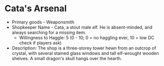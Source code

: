 # Cata's Arsenal

- Primary goods - Weaponsmith
- Shopkeeper Name - Cata, a stout male elf. He is absent-minded, and always searching for a missing item.
    - Willingness to Haggle: 5 (0 - 10; 0 = no haggling ever, 10 = low DC check if players ask)
- Description: The shop is a three-storey tower hewn from an outcrop of crystal, with several stained glass windows and tall elf-wrought wooden shelves. A small dragon's skull hangs over the hearth.